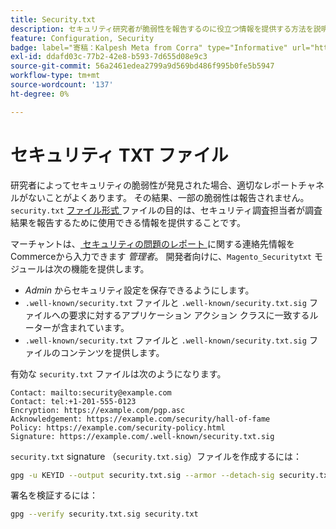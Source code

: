 ```yaml
---
title: Security.txt
description: セキュリティ研究者が脆弱性を報告するのに役立つ情報を提供する方法を説明します。
feature: Configuration, Security
badge: label="寄稿：Kalpesh Meta from Corra" type="Informative" url="https://solutionpartners.adobe.com/s/directory/detail/corra" tooltip="カルペシュ メッタ"
exl-id: ddafd03c-77b2-42e8-b593-7d655d08e9c3
source-git-commit: 56a2461edea2799a9d569bd486f995b0fe5b5947
workflow-type: tm+mt
source-wordcount: '137'
ht-degree: 0%

---
```


# セキュリティ TXT ファイル

研究者によってセキュリティの脆弱性が発見された場合、適切なレポートチャネルがないことがよくあります。 その結果、一部の脆弱性は報告されません。 `security.txt` [ ファイル形式 ](https://datatracker.ietf.org/doc/html/draft-foudil-securitytxt-09) ファイルの目的は、セキュリティ調査担当者が調査結果を報告するために使用できる情報を提供することです。

マーチャントは、[ セキュリティの問題のレポート ](https://docs.magento.com/user-guide/stores/security-issue-reporting.html) に関する連絡先情報をCommerceから入力できます _管理者_。 開発者向けに、`Magento_Securitytxt` モジュールは次の機能を提供します。

- _Admin_ からセキュリティ設定を保存できるようにします。
- `.well-known/security.txt` ファイルと `.well-known/security.txt.sig` ファイルへの要求に対するアプリケーション アクション クラスに一致するルーターが含まれています。
- `.well-known/security.txt` ファイルと `.well-known/security.txt.sig` ファイルのコンテンツを提供します。

有効な `security.txt` ファイルは次のようになります。

```text
Contact: mailto:security@example.com
Contact: tel:+1-201-555-0123
Encryption: https://example.com/pgp.asc
Acknowledgement: https://example.com/security/hall-of-fame
Policy: https://example.com/security-policy.html
Signature: https://example.com/.well-known/security.txt.sig
```

`security.txt` signature （`security.txt.sig`）ファイルを作成するには：

```bash
gpg -u KEYID --output security.txt.sig --armor --detach-sig security.txt
```

署名を検証するには：

```bash
gpg --verify security.txt.sig security.txt
```
